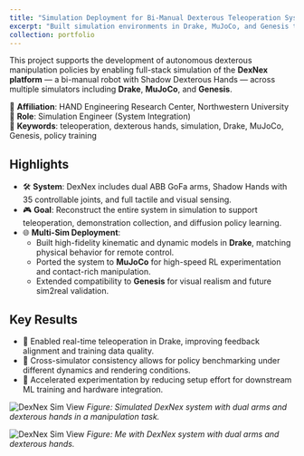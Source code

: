 ```yaml
---
title: "Simulation Deployment for Bi-Manual Dexterous Teleoperation System"
excerpt: "Built simulation environments in Drake, MuJoCo, and Genesis to enable teleoperation and policy training for a high-DOF humanoid manipulation platform.<br/><img src='/images/dexnex_drake.png'>"
collection: portfolio
---
```


This project supports the development of autonomous dexterous manipulation policies by enabling full-stack simulation of the **DexNex platform** — a bi-manual robot with Shadow Dexterous Hands — across multiple simulators including **Drake**, **MuJoCo**, and **Genesis**.

📍 **Affiliation**: HAND Engineering Research Center, Northwestern University  
🔧 **Role**: Simulation Engineer (System Integration)  
🔬 **Keywords**: teleoperation, dexterous hands, simulation, Drake, MuJoCo, Genesis, policy training

## Highlights

- 🛠️ **System**: DexNex includes dual ABB GoFa arms, Shadow Hands with 35 controllable joints, and full tactile and visual sensing.
- 🎮 **Goal**: Reconstruct the entire system in simulation to support teleoperation, demonstration collection, and diffusion policy learning.
- 🌐 **Multi-Sim Deployment**:
  - Built high-fidelity kinematic and dynamic models in **Drake**, matching physical behavior for remote control.
  - Ported the system to **MuJoCo** for high-speed RL experimentation and contact-rich manipulation.
  - Extended compatibility to **Genesis** for visual realism and future sim2real validation.

## Key Results

- 🧪 Enabled real-time teleoperation in Drake, improving feedback alignment and training data quality.
- 🔁 Cross-simulator consistency allows for policy benchmarking under different dynamics and rendering conditions.
- 🚀 Accelerated experimentation by reducing setup effort for downstream ML training and hardware integration.

![DexNex Sim View](/images/dexnex-drake.jpg)
*Figure: Simulated DexNex system with dual arms and dexterous hands in a manipulation task.*

![DexNex Sim View](/images/dexnex_real.jpg)
*Figure: Me with DexNex system with dual arms and dexterous hands.*